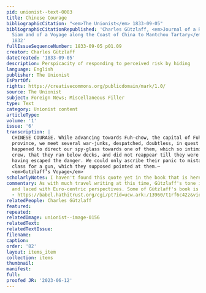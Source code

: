 ```yaml
---
pid: unionist--text-0083
title: Chinese Courage
bibliographicCitation: "<em>The Unionist</em> 1833-09-05"
bibliographicCitationRepublished: 'Charles Gützlaff, <em>Journal of a Residence in
  Siam and of a Voyage along the Coast of China to Mantchou Tartary</em> Canton, China:
  1832'
fullIssueSequenceNumber: 1833-09-05 p01.09
creator: Charles Gützlaff
dateCreated: '1833-09-05'
description: Perspicacity of responding to perceived risk by hiding
language: English
publisher: The Unionist
IsPartOf: 
rights: https://creativecommons.org/publicdomain/mark/1.0/
source: The Unionist
subject: Foreign News; Miscellaneous Filler
type: Text
category: Unionist content
articleType: 
volume: '1'
issue: '6'
transcription: |
  CHINESE COURAGE. While advancing towards Fuh-chow, the capital of Fuh-keen
  province, we meet several war-junks, despatched, doubtless, in quest of us. We
  happened to direct our spy-glass towards one of them, which so intimidated the
  crew, that they ran below decks, and did not reappear till they were sure of
  having escaped the danger. We could only ascribe their panic to mistaking the
  class for a gun, which they supposed pointed at them.—
  <em>Gutzlaff’s Voyage</em>
scholarlyNotes: I haven't found this quote yet in the book that is here - https://babel.hathitrust.org/cgi/pt?id=ucw.ark:/13960/t1rf6c42z&view=1up&seq=5
commentary: As with much travel writing at this time, Gützlaff's tone is patronizing
  and laced with Euro-centric perspectives. Some of Gützlaff's book is available online
  - https://babel.hathitrust.org/cgi/pt?id=ucw.ark:/13960/t1rf6c42z&view=1up&seq=5
relatedPeople: Charles Gützlaff
featured: 
repeated: 
relatedImage: unionist--image-0156
relatedText: 
relatedTextIssue: 
filename: 
caption: 
order: '82'
layout: items_item
collection: items
thumbnail: 
manifest: 
full: 
proofed JR: '2023-06-12'
---
```

